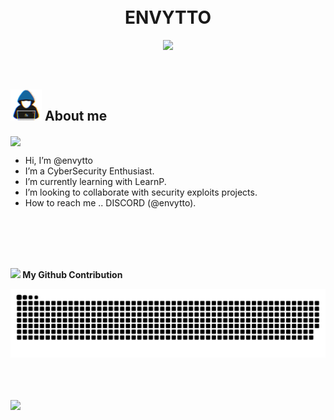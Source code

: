 <h1 align="Center">
    <br size="100px" align="center">ENVYTTO
</h1>
<p align="center">
  <a href="https://github.com/DenverCoder1/readme-typing-svg"><img src="https://readme-typing-svg.herokuapp.com?font=Time+New+Roman&color=black&size=30&center=true&vCenter=true&width=600&height=100&lines=Cybersecurity+Analyst;FiveM+Cheat+Creator;SS+Team+ITA;Ethical+Hacker"></a>
</p>

<br>

## <picture><img src = "https://github.com/MdAmiruddin/MdAmiruddin/blob/main/Assets/about_me.gif" width = 50px></picture> **About me**
<picture> <img align="center" src="https://media.giphy.com/media/v1.Y2lkPTc5MGI3NjExYnZlcThpcGxkNzRibzJ0ZW1vZWw4Y2FrNjdrZW84ZG4zNWl6Y2NmbSZlcD12MV9pbnRlcm5hbF9naWZfYnlfaWQmY3Q9Zw/3o7btPSUgEgcFybC36/giphy.gif"></picture>

-  Hi, I’m @envytto
-  I’m a CyberSecurity Enthusiast.
-  I’m currently learning with LearnP.
-  I’m looking to collaborate with security exploits projects.
-  How to reach me .. DISCORD (@envytto).
<br>
<br>
<br>
<br>

<img src="https://media.giphy.com/media/iY8CRBdQXODJSCERIr/giphy.gif" width="35"><b> My Github Contribution </b>
<div align="center">
  <a href="https://github.com/MdAmiruddin/MdAmiruddin">
  <img  src="https://github.com/MdAmiruddin/MdAmiruddin/blob/main/Assets/gridsnake.svg"
       alt="snake" /></a>
</div>


</a>
</div>

<br>
<br>
<br>

![](https://visitcount.itsvg.in/api?id=MdAmiruddin&icon=2&color=1)
